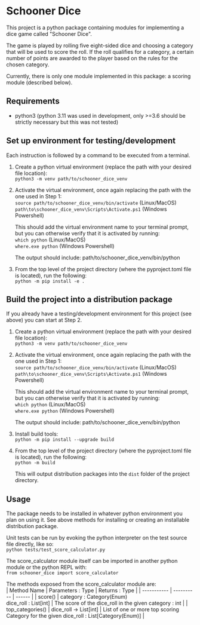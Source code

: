# Schooner Dice
This project is a python package containing modules for implementing a dice game called "Schooner Dice".

The game is played by rolling five eight-sided dice and choosing a category that will be used to score
the roll. If the roll qualifies for a category, a certain number of points are awarded to the player based
on the rules for the chosen category.

Currently, there is only one module implemented in this package: a scoring module (described below).

## Requirements
- python3 (python 3.11 was used in development, only >=3.6 should be strictly necessary but this was not tested)

## Set up environment for testing/development
Each instruction is followed by a command to be executed from a terminal.

1. Create a python virtual environment (replace the path with your desired file location):  
    `python3 -m venv path/to/schooner_dice_venv`

2. Activate the virtual environment, once again replacing the path with the one used in Step 1:  
    `source path/to/schooner_dice_venv/bin/activate` (Linux/MacOS)  
    `path\to\schooner_dice_venv\Scripts\Activate.ps1` (Windows Powershell)

    This should add the virtual environment name to your terminal prompt, but you can otherwise verify that it is activated
    by running:  
    `which python` (Linux/MacOS)  
    `where.exe python` (Windows Powershell)

    The output should include: path/to/schooner_dice_venv/bin/python

3. From the top level of the project directory (where the pyproject.toml file is located), run the following:  
    `python -m pip install -e .`

## Build the project into a distribution package
If you already have a testing/development environment for this project (see above) you can start at Step 2.

1. Create a python virtual environment (replace the path with your desired file location):  
    `python3 -m venv path/to/schooner_dice_venv`

2. Activate the virtual environment, once again replacing the path with the one used in Step 1:  
    `source path/to/schooner_dice_venv/bin/activate` (Linux/MacOS)  
    `path\to\schooner_dice_venv\Scripts\Activate.ps1` (Windows Powershell)

    This should add the virtual environment name to your terminal prompt, but you can otherwise verify that it is activated
    by running:  
    `which python` (Linux/MacOS)  
    `where.exe python` (Windows Powershell)

    The output should include: path/to/schooner_dice_venv/bin/python

3. Install build tools:  
    `python -m pip install --upgrade build`

4. From the top level of the project directory (where the pyproject.toml file is located), run the following:  
    `python -m build`

    This will output distribution packages into the `dist` folder of the project directory.

## Usage
The package needs to be installed in whatever python environment you plan on using it.
See above methods for installing or creating an installable distribution package.

Unit tests can be run by evoking the python interpreter on the test source file directly, like so:  
    `python tests/test_score_calculator.py`

The score_calculator module itself can be imported in another python module or the python REPL with:  
    `from schooner_dice import score_calculator`

The methods exposed from the score_calculator module are:  
| Method Name | Parameters : Type | Returns : Type |
| ----------- | ---------- | ------ |
| score() | category : Category(Enum) <br/> dice_roll : List[int] | The score of the dice_roll in the given category : int |
| top_categories() | dice_roll -> List[int] | List of one or more top scoring Category for the given dice_roll : List[Category(Enum)] |